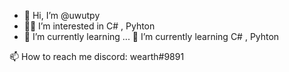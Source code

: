 - 👋 Hi, I’m @uwutpy
- 👀👀 I’m interested in C# , Pyhton
- 🌱 I’m currently learning ...
🌱 I’m currently learning  C# , Pyhton

📫 How to reach me discord: wearth#9891


<!---
uwutpy/uwutpy is a ✨ special ✨ repository because its `README.md` (this file) appears on your GitHub profile.
You can click the Preview link to take a look at your changes.
--->
